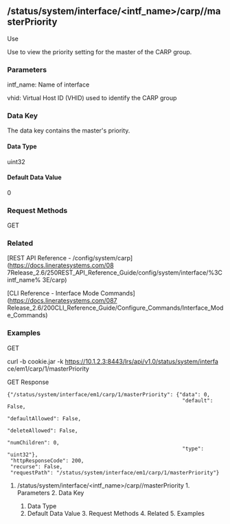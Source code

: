 ## /status/system/interface/<intf_name>/carp/<vhid>/masterPriority

Use

Use to view the priority setting for the master of the CARP group.

### Parameters

intf_name: Name of interface

vhid: Virtual Host ID (VHID) used to identify the CARP group

### Data Key

The data key contains the master's priority.

#### Data Type

uint32

#### Default Data Value

0

### Request Methods

GET

### Related

[REST API Reference - /config/system/carp](https://docs.lineratesystems.com/08
7Release_2.6/250REST_API_Reference_Guide/config/system/interface/%3Cintf_name%
3E/carp)

[CLI Reference - Interface Mode Commands](https://docs.lineratesystems.com/087
Release_2.6/200CLI_Reference_Guide/Configure_Commands/Interface_Mode_Commands)

### Examples

GET

curl -b cookie.jar -k https://10.1.2.3:8443/lrs/api/v1.0/status/system/interfa
ce/em1/carp/1/masterPriority

GET Response

    
    {"/status/system/interface/em1/carp/1/masterPriority": {"data": 0,
                                                             "default": False,
                                                             "defaultAllowed": False,
                                                             "deleteAllowed": False,
                                                             "numChildren": 0,
                                                             "type": "uint32"},
     "httpResponseCode": 200,
     "recurse": False,
     "requestPath": "/status/system/interface/em1/carp/1/masterPriority"}
    

  1. /status/system/interface/<intf_name>/carp/<vhid>/masterPriority
    1. Parameters
    2. Data Key
      1. Data Type
      2. Default Data Value
    3. Request Methods
    4. Related
    5. Examples

